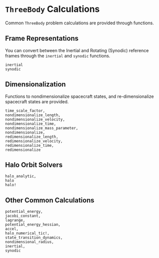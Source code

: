 # `ThreeBody` Calculations

Common `ThreeBody` problem calculations are provided through functions. 

## Frame Representations

You can convert between the Inertial and Rotating (Synodic) reference frames through
the `inertial` and `synodic` functions.

```@docs
inertial
synodic
```

## Dimensionalization

Functions to nondimensionalize spacecraft states, and re-dimensionalize spacecraft
states are provided.

```@docs
time_scale_factor,
nondimensionalize_length,
nondimensionalize_velocity,
nondimensionalize_time,
nondimensionalize_mass_parameter,
nondimensionalize,
redimensionalize_length,
redimensionalize_velocity,
redimensionalize_time,
redimensionalize
```

## Halo Orbit Solvers
```@docs
halo_analytic,
halo
halo!
```

## Other Common Calculations

```@docs
potential_energy, 
jacobi_constant,
lagrange,
potential_energy_hessian, 
accel,
halo_numerical_tic!,
state_transition_dynamics,
nondimensional_radius,  
inertial, 
synodic
```